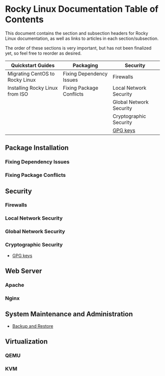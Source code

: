 # Rocky Linux Documentation Table of Contents

This document contains the section and subsection headers for Rocky Linux documentation, as well as links to articles in each section/subsection.

The order of these sections is very important, but has not been finalized yet, so feel free to reorder as desired.


| Quickstart Guides | Packaging | Security |
| --- | --- | --- |
| Migrating CentOS to Rocky Linux| Fixing Dependency Issues | Firewalls |
| Installing Rocky Linux from ISO | Fixing Package Conflicts | Local Network Security |
|  |  | Global Network Security |
|  |  | Cryptographic Security |
|  |  | [GPG keys](#link-to-gpg-keys) |

## Package Installation

### Fixing Dependency Issues

### Fixing Package Conflicts


## Security

### Firewalls

### Local Network Security

### Global Network Security

### Cryptographic Security
 
* [GPG keys](#link-to-gpg-keys) 


## Web Server

### Apache

### Nginx


## System Maintenance and Administration

* [Backup and Restore](#link-to-backup-and-restore)


## Virtualization

### QEMU

### KVM


